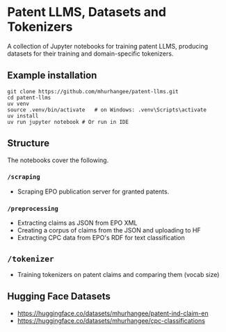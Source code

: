 # Patent LLMS, Datasets and Tokenizers

A collection of Jupyter notebooks for training patent LLMS, producing datasets for their training and domain-specific tokenizers.

## Example installation

```
git clone https://github.com/mhurhangee/patent-llms.git
cd patent-llms
uv venv
source .venv/bin/activate   # on Windows: .venv\Scripts\activate
uv install
uv run jupyter notebook # Or run in IDE 
```

## Structure

The notebooks cover the following.

### `/scraping`

- Scraping EPO publication server for granted patents.

### `/preprocessing`

- Extracting claims as JSON from EPO XML
- Creating a corpus of claims from the JSON and uploading to HF
- Extracting CPC data from EPO's RDF for text classification

## `/tokenizer`

- Training tokenizers on patent claims and comparing them (vocab size)

## Hugging Face Datasets

- https://huggingface.co/datasets/mhurhangee/patent-ind-claim-en 
- https://huggingface.co/datasets/mhurhangee/cpc-classifications